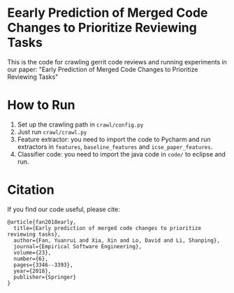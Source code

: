 # Eearly Prediction of Merged Code Changes to Prioritize Reviewing Tasks
This is the code for crawling gerrit code reviews and running experiments in our paper: "Early Prediction of Merged Code Changes to Prioritize Reviewing Tasks"

# How to Run
1. Set up the crawling path in `crawl/config.py`
2. Just run `crawl/crawl.py`
3. Feature extractor: you need to import the code to Pycharm and run extractors in `features`, `baseline_features` and `icse_paper_features`.
4. Classifier code: you need to import the java code in `code/` to eclipse and run.

# Citation
If you find our code useful, please cite:

```
@article{fan2018early,
  title={Early prediction of merged code changes to prioritize reviewing tasks},
  author={Fan, Yuanrui and Xia, Xin and Lo, David and Li, Shanping},
  journal={Empirical Software Engineering},
  volume={23},
  number={6},
  pages={3346--3393},
  year={2018},
  publisher={Springer}
}

```
